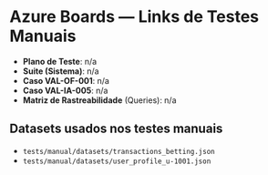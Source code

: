 # Azure Boards — Links de Testes Manuais


- **Plano de Teste**: n/a
- **Suite (Sistema)**: n/a
- **Caso VAL-OF-001**: n/a
- **Caso VAL-IA-005**: n/a
- **Matriz de Rastreabilidade** (Queries): n/a

## Datasets usados nos testes manuais
- `tests/manual/datasets/transactions_betting.json`
- `tests/manual/datasets/user_profile_u-1001.json`

